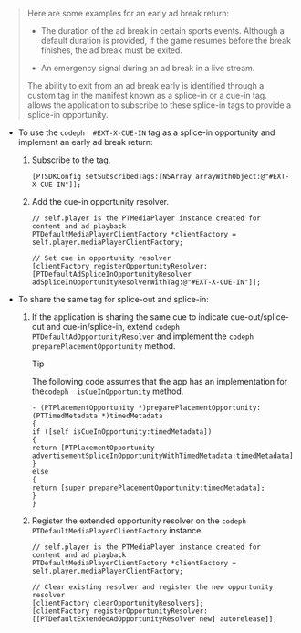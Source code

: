 ---
---

>Here are some examples for an early ad break return:
>* The duration of the ad break in certain sports events.
>  Although a default duration is provided, if the game resumes before the break finishes, the ad break must be exited.
>  
>  
>* An emergency signal during an ad break in a live stream.
>
>
>The ability to exit from an ad break early is identified through a custom tag in the manifest known as a splice-in or a cue-in tag.  allows the application to subscribe to these splice-in tags to provide a splice-in opportunity.
>
>
<a id="section_AE9126531F974E11B3090A595F0444BA"></a>

* To use the `codeph  #EXT-X-CUE-IN` tag as a splice-in opportunity and implement an early ad break return:
    1. Subscribe to the tag.
       
       ```
       [PTSDKConfig setSubscribedTags:[NSArray arrayWithObject:@"#EXT-X-CUE-IN"]];
       ```
       
       
    1. Add the cue-in opportunity resolver.
       
       ```
       // self.player is the PTMediaPlayer instance created for content and ad playback 
       PTDefaultMediaPlayerClientFactory *clientFactory = self.player.mediaPlayerClientFactory; 
        
       // Set cue in opportunity resolver 
       [clientFactory registerOpportunityResolver:[PTDefaultAdSpliceInOpportunityResolver adSpliceInOpportunityResolverWithTag:@"#EXT-X-CUE-IN"]];
       ```
       
       
  
* To share the same tag for splice-out and splice-in:
    1. If the application is sharing the same cue to indicate cue-out/splice-out and cue-in/splice-in, extend `codeph  PTDefaultAdOpportunityResolver` and implement the `codeph  preparePlacementOpportunity` method.
       >[!TIP]
       >
       >The following code assumes that the app has an implementation for the`codeph  isCueInOpportunity` method.
       >
       >```
       >- (PTPlacementOpportunity *)preparePlacementOpportunity:(PTTimedMetadata *)timedMetadata 
       >{ 
       > if ([self isCueInOpportunity:timedMetadata]) 
       > { 
       > return [PTPlacementOpportunity advertisementSpliceInOpportunityWithTimedMetadata:timedMetadata]; 
       > } 
       > else 
       > { 
       > return [super preparePlacementOpportunity:timedMetadata]; 
       > } 
       >}
       >```
       >
       >
       
    1. Register the extended opportunity resolver on the `codeph  PTDefaultMediaPlayerClientFactory` instance.
       
       ```
       // self.player is the PTMediaPlayer instance created for content and ad playback 
       PTDefaultMediaPlayerClientFactory *clientFactory = self.player.mediaPlayerClientFactory; 
        
       // Clear existing resolver and register the new opportunity resolver 
       [clientFactory clearOpportunityResolvers]; 
       [clientFactory registerOpportunityResolver:[[PTDefaultExtendedAdOpportunityResolver new] autorelease]];
       ```
       
       
  
